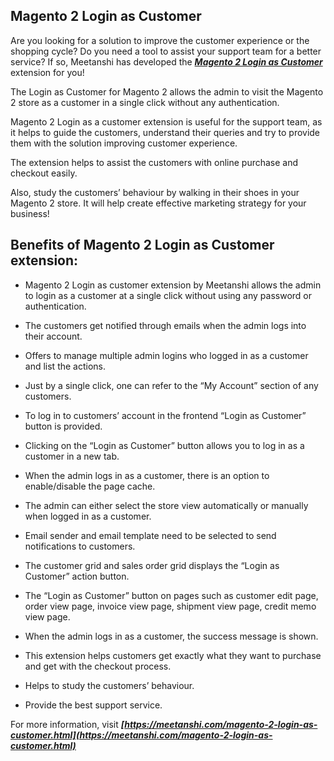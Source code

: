 ## Magento 2 Login as Customer

Are you looking for a solution to improve the customer experience or the shopping cycle? Do you need a tool to assist your support team for a better service? If so, Meetanshi has developed the ***[Magento 2 Login as Customer](https://meetanshi.com/magento-2-login-as-customer.html)*** extension for you!

The Login as Customer for Magento 2 allows the admin to visit the Magento 2 store as a customer in a single click without any authentication.

Magento 2 Login as a customer extension is useful for the support team, as it helps to guide the customers, understand their queries and try to provide them with the solution improving customer experience.

The extension helps to assist the customers with online purchase and checkout easily.

Also, study the customers’ behaviour by walking in their shoes in your Magento 2 store. It will help create effective marketing strategy for your business!

## Benefits of Magento 2 Login as Customer extension:

* Magento 2 Login as customer extension by Meetanshi allows the admin to login as a customer at a single click without using any password or authentication.

* The customers get notified through emails when the admin logs into their account.

* Offers to manage multiple admin logins who logged in as a customer and list the actions.

* Just by a single click, one can refer to the “My Account” section of any customers.

* To log in to customers’ account in the frontend “Login as Customer” button is provided.

* Clicking on the “Login as Customer” button allows you to log in as a customer in a new tab.

* When the admin logs in as a customer, there is an option to enable/disable the page cache.

* The admin can either select the store view automatically or manually when logged in as a customer.

* Email sender and email template need to be selected to send notifications to customers.

* The customer grid and sales order grid displays the “Login as Customer” action button.

* The “Login as Customer” button on pages such as customer edit page, order view page, invoice view page, shipment view page, credit memo view page.

* When the admin logs in as a customer, the success message is shown.

* This extension helps customers get exactly what they want to purchase and get with the checkout process.

* Helps to study the customers’ behaviour.

* Provide the best support service.

For more information, visit ***[https://meetanshi.com/magento-2-login-as-customer.html](https://meetanshi.com/magento-2-login-as-customer.html)***
